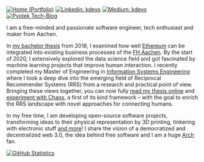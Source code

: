 [![Home (Portfolio)](https://img.shields.io/badge/Home-kdevo.github.io-0097a7?logo=github&style=flat-square&logoColor=white&link=https://kdevo.github.io/)](https://kdevo.github.io/)
[![Linkedin: kdevo](https://img.shields.io/badge/Linked-/in/kdevo-0097a7?style=flat-square&logo=LinkedIn&logoColor=white&link=https://www.linkedin.com/in/kdevo/)](https://www.linkedin.com/in/kdevo/)
[![Medium: kdevo](https://img.shields.io/badge/Medium-@kdevo-0097a7?style=flat-square&logo=Medium&logoColor=white&link=https://medium.com/@kdevo)](https://medium.com/@kdevo)
[![Pyotek Tech-Blog](https://img.shields.io/badge/Blog-pyotek.dev-0097a7?logo=raspberry-pi&style=flat-square&logoColor=white&link=https://pyotek.dev/)](https://pyotek.dev/)

I am a free-minded and passionate software engineer, tech enthusiast and maker from Aachen.

In [my bachelor thesis](https://kdevo.github.io/#bachelor-thesis) from 2018, I examined how well [Ethereum](https://ethereum.org/) can be integrated into existing business processes of the [FH Aachen](https://www.fh-aachen.de/).
By the start of 2020, I extensively explored the data science field and got fascinated by machine learning projects that improve human interaction.
I recently completed my Master of Engineering in [Information Systems Engineering](https://fhac.de/ise) where I took a deep dive into the emerging field of Reciprocal Recommender Systems (RRS) from a research and practical point of view. Bringing these views together, you can now fully [read my thesis online](https://kdevo.github.io/#master-thesis) and [experiment with Chaos](https://github.com/kdevo/chaos-rrs), a first of its kind framework – with the goal to enrich the RRS landscape with novel approaches for connecting humans.

In my free time, I am developing open-source software projects, transforming ideas to their physical representation by 3D printing, tinkering with electronic stuff [and more](https://kdevo.github.io/#kd)! I share the vision of a democratized and decentralized web 3.0, the idea behind free software and I am a huge [Arch](https://archlinux.org/) fan.

[![GitHub Statistics](https://github-readme-stats.vercel.app/api?username=kdevo&show_icons=true&theme=gotham&title_color=0097a7&hide_border=true&text_color=0097a7&bg_color=00000000&hide_title=true&count_private=true)](https://git.io/kdevo)

